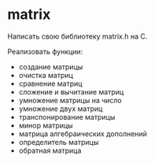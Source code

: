 # matrix

Написать свою библиотеку matrix.h на С.

Реализовать функции:
- создание матрицы
- очистка матриц
- сравнение матриц
- сложение и вычитание матриц
- умножение матрицы на число
- умножение двух матриц
- транспонирование матрицы
- минор матрицы
- матрица алгебраических дополнений
- определитель матрицы
- обратная матрица
